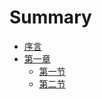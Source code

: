 # Summary

* [序言](README.md)
* [第一章](chapter_01/README.md)
   * [第一节](chapter_01/section_01.md)
   * [第二节](chapter_01/section_02.md)

